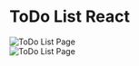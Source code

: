 # ToDo List React

![ToDo List Page](https://github.com/user-attachments/assets/e25982b6-c81a-4701-a2b4-c94bc83b4848)
<br>
![ToDo List Page](https://github.com/user-attachments/assets/9159fce8-82ac-4f91-a9d7-345c9e873a7a)

